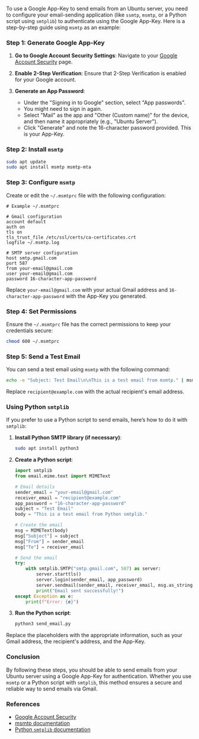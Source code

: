 To use a Google App-Key to send emails from an Ubuntu server, you need to configure your email-sending application (like `ssmtp`, `msmtp`, or a Python script using `smtplib`) to authenticate using the Google App-Key. Here is a step-by-step guide using `msmtp` as an example:

### Step 1: Generate Google App-Key
1. **Go to Google Account Security Settings**:
   Navigate to your [Google Account Security](https://myaccount.google.com/security) page.

2. **Enable 2-Step Verification**:
   Ensure that 2-Step Verification is enabled for your Google account.

3. **Generate an App Password**:
   - Under the "Signing in to Google" section, select "App passwords".
   - You might need to sign in again.
   - Select "Mail" as the app and "Other (Custom name)" for the device, and then name it appropriately (e.g., "Ubuntu Server").
   - Click "Generate" and note the 16-character password provided. This is your App-Key.

### Step 2: Install `msmtp`
```bash
sudo apt update
sudo apt install msmtp msmtp-mta
```

### Step 3: Configure `msmtp`
Create or edit the `~/.msmtprc` file with the following configuration:

```plaintext
# Example ~/.msmtprc

# Gmail configuration
account default
auth on
tls on
tls_trust_file /etc/ssl/certs/ca-certificates.crt
logfile ~/.msmtp.log

# SMTP server configuration
host smtp.gmail.com
port 587
from your-email@gmail.com
user your-email@gmail.com
password 16-character-app-password
```

Replace `your-email@gmail.com` with your actual Gmail address and `16-character-app-password` with the App-Key you generated.

### Step 4: Set Permissions
Ensure the `~/.msmtprc` file has the correct permissions to keep your credentials secure:
```bash
chmod 600 ~/.msmtprc
```

### Step 5: Send a Test Email
You can send a test email using `msmtp` with the following command:
```bash
echo -e "Subject: Test Email\n\nThis is a test email from msmtp." | msmtp recipient@example.com
```

Replace `recipient@example.com` with the actual recipient's email address.

### Using Python `smtplib`
If you prefer to use a Python script to send emails, here’s how to do it with `smtplib`:

1. **Install Python SMTP library (if necessary)**:
   ```bash
   sudo apt install python3
   ```

2. **Create a Python script**:
   ```python
   import smtplib
   from email.mime.text import MIMEText

   # Email details
   sender_email = "your-email@gmail.com"
   receiver_email = "recipient@example.com"
   app_password = "16-character-app-password"
   subject = "Test Email"
   body = "This is a test email from Python smtplib."

   # Create the email
   msg = MIMEText(body)
   msg["Subject"] = subject
   msg["From"] = sender_email
   msg["To"] = receiver_email

   # Send the email
   try:
       with smtplib.SMTP("smtp.gmail.com", 587) as server:
           server.starttls()
           server.login(sender_email, app_password)
           server.sendmail(sender_email, receiver_email, msg.as_string())
           print("Email sent successfully!")
   except Exception as e:
       print(f"Error: {e}")
   ```

3. **Run the Python script**:
   ```bash
   python3 send_email.py
   ```

Replace the placeholders with the appropriate information, such as your Gmail address, the recipient's address, and the App-Key.

### Conclusion
By following these steps, you should be able to send emails from your Ubuntu server using a Google App-Key for authentication. Whether you use `msmtp` or a Python script with `smtplib`, this method ensures a secure and reliable way to send emails via Gmail.

### References
- [Google Account Security](https://myaccount.google.com/security)
- [msmtp documentation](https://marlam.de/msmtp/)
- [Python `smtplib` documentation](https://docs.python.org/3/library/smtplib.html)
